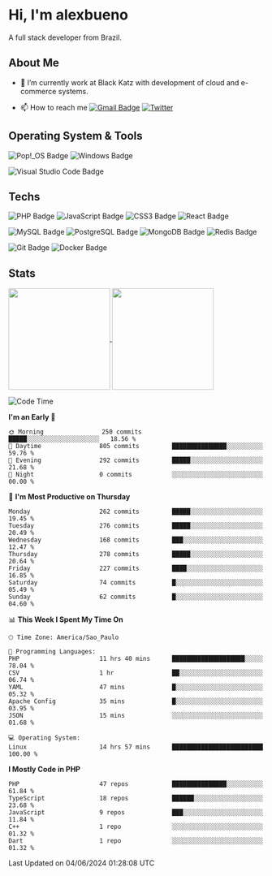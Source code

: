 # Hi, I'm alexbueno

A full stack developer from Brazil.

## About Me

- 🌱 I’m currently work at Black Katz with development of cloud and e-commerce systems.

- 📫 How to reach me [![Gmail Badge](https://img.shields.io/badge/-gmail-c14438?style=for-the-badge&logo=Gmail&logoColor=ffffff)](mailto:alexsandrofbueno@gmail.com) [![Twitter](https://img.shields.io/badge/twitter-1DA1F2.svg?style=for-the-badge&logo=twitter&logoColor=ffffff)](https://twitter.com/Alex_Bueno_7)

## Operating System & Tools

![Pop!_OS Badge](https://img.shields.io/badge/Pop!__OS-48B9C7?logo=popos&logoColor=fff&style=flat)
![Windows Badge](https://img.shields.io/badge/Windows-0078D6?logo=windows&logoColor=fff&style=flat)

![Visual Studio Code Badge](https://img.shields.io/badge/Visual%20Studio%20Code-007ACC?logo=visualstudiocode&logoColor=fff&style=flat)

## Techs

![PHP Badge](https://img.shields.io/badge/PHP-777BB4?logo=php&logoColor=fff&style=flat)
![JavaScript Badge](https://img.shields.io/badge/JavaScript-F7DF1E?logo=javascript&logoColor=000&style=flat)
![CSS3 Badge](https://img.shields.io/badge/CSS3-1572B6?logo=css3&logoColor=fff&style=flat)
![React Badge](https://img.shields.io/badge/React-61DAFB?logo=react&logoColor=000&style=flat)

![MySQL Badge](https://img.shields.io/badge/MySQL-4479A1?logo=mysql&logoColor=fff&style=flat)
![PostgreSQL Badge](https://img.shields.io/badge/PostgreSQL-4169E1?logo=postgresql&logoColor=fff&style=flat)
![MongoDB Badge](https://img.shields.io/badge/MongoDB-47A248?logo=mongodb&logoColor=fff&style=flat)
![Redis Badge](https://img.shields.io/badge/Redis-DC382D?logo=redis&logoColor=fff&style=flat)

![Git Badge](https://img.shields.io/badge/Git-F05032?logo=git&logoColor=fff&style=flat)
![Docker Badge](https://img.shields.io/badge/Docker-2496ED?logo=docker&logoColor=fff&style=flat)


## Stats

<a href="https://github.com/anuraghazra/github-readme-stats">
  <img height=200 align="center" src="https://github-readme-stats.vercel.app/api?username=alexbueno7&theme=dark" />
</a>
<a href="https://github.com/anuraghazra/convoychat">
  <img height=200 align="center" src="https://github-readme-stats.vercel.app/api/top-langs?username=alexbueno7&layout=compact&langs_count=8&card_width=320&theme=dark" />
</a>

<!--START_SECTION:waka-->
![Code Time](http://img.shields.io/badge/Code%20Time-988%20hrs%203%20mins-blue)

**I'm an Early 🐤** 

```text
🌞 Morning                250 commits         █████░░░░░░░░░░░░░░░░░░░░   18.56 % 
🌆 Daytime                805 commits         ███████████████░░░░░░░░░░   59.76 % 
🌃 Evening                292 commits         █████░░░░░░░░░░░░░░░░░░░░   21.68 % 
🌙 Night                  0 commits           ░░░░░░░░░░░░░░░░░░░░░░░░░   00.00 % 
```
📅 **I'm Most Productive on Thursday** 

```text
Monday                   262 commits         █████░░░░░░░░░░░░░░░░░░░░   19.45 % 
Tuesday                  276 commits         █████░░░░░░░░░░░░░░░░░░░░   20.49 % 
Wednesday                168 commits         ███░░░░░░░░░░░░░░░░░░░░░░   12.47 % 
Thursday                 278 commits         █████░░░░░░░░░░░░░░░░░░░░   20.64 % 
Friday                   227 commits         ████░░░░░░░░░░░░░░░░░░░░░   16.85 % 
Saturday                 74 commits          █░░░░░░░░░░░░░░░░░░░░░░░░   05.49 % 
Sunday                   62 commits          █░░░░░░░░░░░░░░░░░░░░░░░░   04.60 % 
```


📊 **This Week I Spent My Time On** 

```text
🕑︎ Time Zone: America/Sao_Paulo

💬 Programming Languages: 
PHP                      11 hrs 40 mins      ████████████████████░░░░░   78.04 % 
CSV                      1 hr                ██░░░░░░░░░░░░░░░░░░░░░░░   06.74 % 
YAML                     47 mins             █░░░░░░░░░░░░░░░░░░░░░░░░   05.32 % 
Apache Config            35 mins             █░░░░░░░░░░░░░░░░░░░░░░░░   03.95 % 
JSON                     15 mins             ░░░░░░░░░░░░░░░░░░░░░░░░░   01.68 % 

💻 Operating System: 
Linux                    14 hrs 57 mins      █████████████████████████   100.00 % 
```

**I Mostly Code in PHP** 

```text
PHP                      47 repos            ███████████████░░░░░░░░░░   61.84 % 
TypeScript               18 repos            ██████░░░░░░░░░░░░░░░░░░░   23.68 % 
JavaScript               9 repos             ███░░░░░░░░░░░░░░░░░░░░░░   11.84 % 
C++                      1 repo              ░░░░░░░░░░░░░░░░░░░░░░░░░   01.32 % 
Dart                     1 repo              ░░░░░░░░░░░░░░░░░░░░░░░░░   01.32 % 
```




 Last Updated on 04/06/2024 01:28:08 UTC
<!--END_SECTION:waka-->
